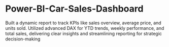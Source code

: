 # Power-BI-Car-Sales-Dashboard
Built a dynamic report to track KPIs like sales overview, average price, and units sold.  Utilized advanced DAX for YTD trends, weekly performance, and total sales, delivering clear  insights and streamlining reporting for strategic decision-making
